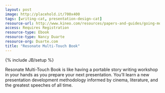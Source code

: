 ```yaml
---
layout: post
image: http://placehold.it/700x400
tags: [writing-cat, presentation-design-cat]
resource-url: http://www.kineo.com/resources/papers-and-guides/going-mobile-guide
access: Requires Registration
resource-type: Ebook
resource-type: Nancy Duarte
resource-org: Duarte.com
title: "Resonate Multi-Touch Book"
---
```

{% include JB/setup %}

Resonate Multi-Touch Book is like having a portable story writing workshop in your hands as you prepare your next presentation. You’ll learn a new presentation development methodology informed by cinema, literature, and the greatest speeches of all time.
